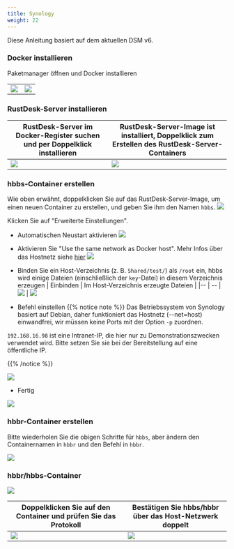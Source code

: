 ```yaml
---
title: Synology
weight: 22
---
```


Diese Anleitung basiert auf dem aktuellen DSM v6.

### Docker installieren

Paketmanager öffnen und Docker installieren

|             |                                                   |
| --------------- | -------------------------------------------------------- |
![](/docs/en/self-host/synogy/images/package-manager.png) | ![](/docs/en/self-host/synogy/images/docker.png)


### RustDesk-Server installieren

| RustDesk-Server im Docker-Register suchen und per Doppelklick installieren  |  RustDesk-Server-Image ist installiert, Doppelklick zum Erstellen des RustDesk-Server-Containers                                   |
| --------------- | -------------------------------------------------------- |
![](/docs/en/self-host/synogy/images/pull-rustdesk-server.png) | ![](/docs/en/self-host/synogy/images/rustdesk-server-installed.png)


### hbbs-Container erstellen

Wie oben erwähnt, doppelklicken Sie auf das RustDesk-Server-Image, um einen neuen Container zu erstellen, und geben Sie ihm den Namen `hbbs`.
![](/docs/en/self-host/synogy/images/hbbs.png) 

Klicken Sie auf "Erweiterte Einstellungen".

- Automatischen Neustart aktivieren
![](/docs/en/self-host/synogy/images/auto-restart.png) 

- Aktivieren Sie "Use the same network as Docker host". Mehr Infos über das Hostnetz siehe [hier](/docs/de/self-host/install/#net-host)
![](/docs/en/self-host/synogy/images/host-net.png) 

- Binden Sie ein Host-Verzeichnis (z. B. `Shared/test/`) als `/root` ein, hbbs wird einige Dateien (einschließlich der `key`-Datei) in diesem Verzeichnis erzeugen
| Einbinden | Im Host-Verzeichnis erzeugte Dateien |
|-- | -- |
![](/docs/en/self-host/synogy/images/mount.png?width=500px) | ![](/docs/en/self-host/synogy/images/mounted-dir.png?width=300px) 

- Befehl einstellen
{{% notice note %}}
Das Betriebssystem von Synology basiert auf Debian, daher funktioniert das Hostnetz (--net=host) einwandfrei, wir müssen keine Ports mit der Option `-p` zuordnen.

`192.168.16.98` ist eine Intranet-IP, die hier nur zu Demonstrationszwecken verwendet wird. Bitte setzen Sie sie bei der Bereitstellung auf eine öffentliche IP.

{{% /notice %}}

![](/docs/en/self-host/synogy/images/hbbs-cmd.png?v2) 

- Fertig
  
![](/docs/en/self-host/synogy/images/hbbs-config.png) 

### hbbr-Container erstellen

Bitte wiederholen Sie die obigen Schritte für `hbbs`, aber ändern den Containernamen in `hbbr` und den Befehl in `hbbr`.

![](/docs/en/self-host/synogy/images/hbbr-config.png) 

### hbbr/hbbs-Container

![](/docs/en/self-host/synogy/images/containers.png?width=500px)


| Doppelklicken Sie auf den Container und prüfen Sie das Protokoll | Bestätigen Sie hbbs/hbbr über das Host-Netzwerk doppelt |
|-- | -- |
![](/docs/en/self-host/synogy/images/log.png?width=500px) | ![](/docs/en/self-host/synogy/images/network-types.png?width=500px)

